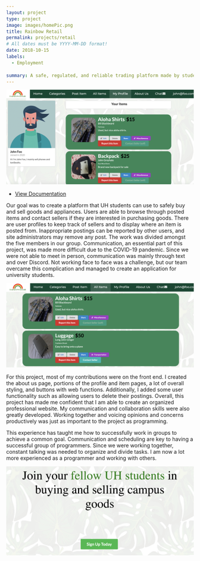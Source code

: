 ```yaml
---
layout: project
type: project
image: images/homePic.png
title: Rainbow Retail
permalink: projects/retail
# All dates must be YYYY-MM-DD format!
date: 2018-10-15
labels:
  - Employment

summary: A safe, regulated, and reliable trading platform made by students for students.
---
```


<img class="ui image" src="../images/profilePic.png">

- [View Documentation](https://github.com/renigmaflea/renigmaflea)

Our goal was to create a platform that UH students can use to safely buy and sell goods and appliances. Users are able to browse through posted items and contact sellers if they are interested in purchasing goods. There are user profiles to keep track of sellers and to display where an item is posted from. Inappropriate postings can be reported by other users, and site administrators may remove any post. The work was divided amongst the five members in our group. Communication, an essential part of this project, was made more difficult due to the COVID-19 pandemic. Since we were not able to meet in person, communication was mainly through text and over Discord. Not working face to face was a challenge, but our team overcame this complication and managed to create an application for university students.

<img class="ui image" src="../images/itemsPic.png">

For this project, most of my contributions were on the front end. I created the about us page, portions of the profile and item pages, a lot of overall styling, and buttons with web functions. Additionally, I added some user functionality such as allowing users to delete their postings. Overall, this project has made me confident that I am able to create an organized professional website. My communication and collaboration skills were also greatly developed. Working together and voicing opinions and concerns productively was just as important to the project as programming.

This experience has taught me how to successfully work in groups to achieve a common goal. Communication and scheduling are key to having a successful group of programmers. Since we were working together, constant talking was needed to organize and divide tasks. I am now a lot more experienced as a programmer and working with others.

<img class="ui image" src="../images/bottomPage.png">